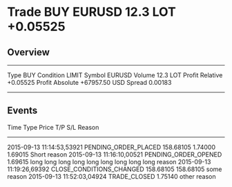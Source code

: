 # Trade BUY EURUSD 12.3 LOT +0.05525

## Overview

--------------- -------------
Type            BUY
Condition       LIMIT
Symbol          EURUSD
Volume          12.3 LOT
Profit Relative +0.05525
Profit Absolute +67957.50 USD
Spread          0.00183
--------------- -------------

## Events

Time                      Type                         Price       T/P       S/L Reason
------------------------- ------------------------ --------- --------- --------- ---------------------------------------------------
2015-09-13 11:14:53,53921 PENDING_ORDER_PLACED     158.68105   1.74000   1.69015 Short reason
2015-09-13 11:16:10,00521 PENDING_ORDER_OPENED       1.69615                     long long long long long long long long long reason
2015-09-13 11:19:26,69392 CLOSE_CONDITIONS_CHANGED           158.68105 158.68105 some reason
2015-09-13 11:52:03,04924 TRADE_CLOSED               1.75140                     other reason
